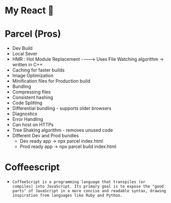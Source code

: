 # My React 🚀


# Parcel (Pros)
- Dev Build
- Local Sever
- HMR : Hot Module Replacement ---->  Uses File Watching algorithm -> written in C++
- Caching for faster builds
- Image Optimization
- Minification files for Production build
- Bundling
- Compressing files
- Consistent hashing
- Code Splitting
- Differential bundling - supports older browsers
- Diagnostics
- Error Handling
- Can host on HTTPs
- Tree Shaking algorithm - removes unused code
- Different Dev and Prod bundles
    - Dev ready app -> npx parcel index.html
    - Prod ready app -> npx parcel build index.html
    


# Coffeescript 
-     CoffeeScript is a programming language that transpiles (or compiles) into JavaScript. Its primary goal is to expose the "good parts" of JavaScript in a more concise and readable syntax, drawing inspiration from languages like Ruby and Python. 